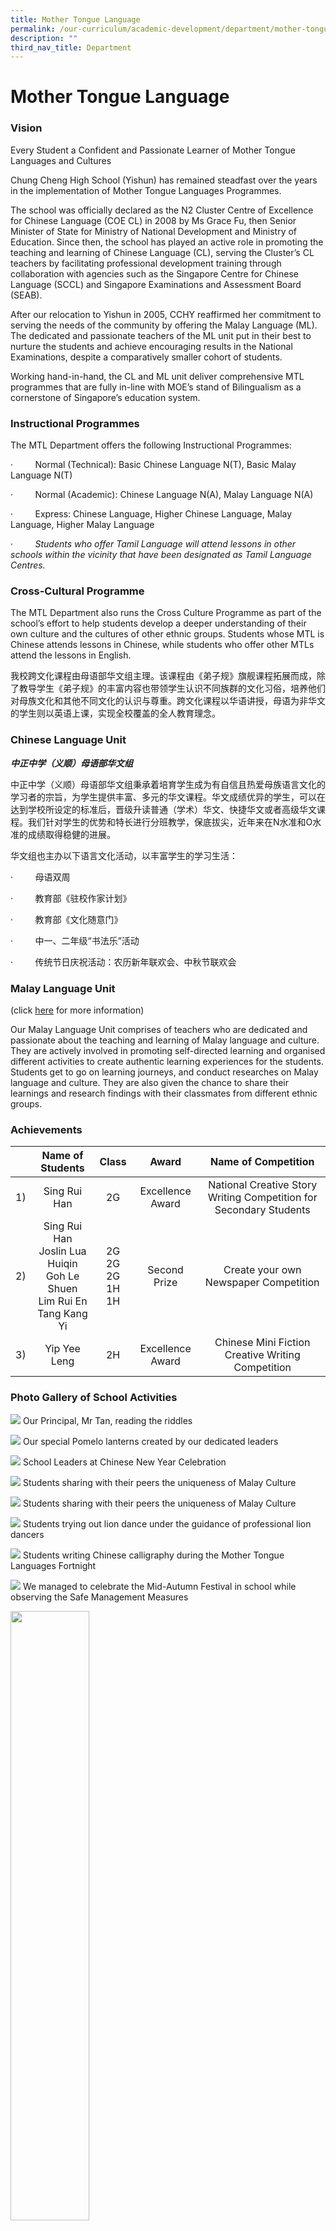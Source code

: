```yaml
---
title: Mother Tongue Language
permalink: /our-curriculum/academic-development/department/mother-tongue-language
description: ""
third_nav_title: Department
---
```

# **Mother Tongue Language**

### Vision

Every Student a Confident and Passionate Learner of Mother Tongue Languages and Cultures

Chung Cheng High School (Yishun) has remained steadfast over the years in the implementation of Mother Tongue Languages Programmes.  

The school was officially declared as the N2 Cluster Centre of Excellence for Chinese Language (COE CL) in 2008 by Ms Grace Fu, then Senior Minister of State for Ministry of National Development and Ministry of Education. Since then, the school has played an active role in promoting the teaching and learning of Chinese Language (CL), serving the Cluster’s CL teachers by facilitating professional development training through collaboration with agencies such as the Singapore Centre for Chinese Language (SCCL) and Singapore Examinations and Assessment Board (SEAB).

After our relocation to Yishun in 2005, CCHY reaffirmed her commitment to serving the needs of the community by offering the Malay Language (ML). The dedicated and passionate teachers of the ML unit put in their best to nurture the students and achieve encouraging results in the National Examinations, despite a comparatively smaller cohort of students.

Working hand-in-hand, the CL and ML unit deliver comprehensive MTL programmes that are fully in-line with MOE’s stand of Bilingualism as a cornerstone of Singapore’s education system.

### Instructional Programmes

The MTL Department offers the following Instructional Programmes:

·         Normal (Technical): Basic Chinese Language N(T), Basic Malay Language N(T)

·         Normal (Academic): Chinese Language N(A), Malay Language N(A)

·         Express: Chinese Language, Higher Chinese Language, Malay Language, Higher Malay Language

·         _Students who offer Tamil Language will attend lessons in other schools within the vicinity that have been designated as Tamil Language Centres._

### Cross-Cultural Programme

The MTL Department also runs the Cross Culture Programme as part of the school’s effort to help students develop a deeper understanding of their own culture and the cultures of other ethnic groups. Students whose MTL is Chinese attends lessons in Chinese, while students who offer other MTLs attend the lessons in English.

我校跨文化课程由母语部华文组主理。该课程由《弟子规》旗舰课程拓展而成，除了教导学生《弟子规》的丰富内容也带领学生认识不同族群的文化习俗，培养他们对母族文化和其他不同文化的认识与尊重。跨文化课程以华语讲授，母语为非华文的学生则以英语上课，实现全校覆盖的全人教育理念。

### Chinese Language Unit

**_中正中学（义顺）母语部华文组_**

中正中学（义顺）母语部华文组秉承着培育学生成为有自信且热爱母族语言文化的学习者的宗旨，为学生提供丰富、多元的华文课程。华文成绩优异的学生，可以在达到学校所设定的标准后，晋级升读普通（学术）华文、快捷华文或者高级华文课程。我们针对学生的优势和特长进行分班教学，保底拔尖，近年来在N水准和O水准的成绩取得稳健的进展。

华文组也主办以下语言文化活动，以丰富学生的学习生活：

·         母语双周

·         教育部《驻校作家计划》

·         教育部《文化随意门》

·         中一、二年级“书法乐”活动

·         传统节日庆祝活动：农历新年联欢会、中秋节联欢会

### Malay Language Unit
(click [here](/malay-language-unit) for more information)

Our Malay Language Unit comprises of teachers who are dedicated and passionate about the teaching and learning of Malay language and culture. They are actively involved in promoting self-directed learning and organised different activities to create authentic learning experiences for the students. Students get to go on learning journeys, and conduct researches on Malay language and culture. They are also given the chance to share their learnings and research findings with their classmates from different ethnic groups.


### Achievements

|  	| Name of Students 	| Class 	| Award 	| Name of Competition 	|
|:---:	|:---:	|:---:	|:---:	|:---:	|
| 1) 	| Sing Rui Han 	| 2G 	| Excellence Award 	| National Creative Story Writing Competition for Secondary Students 	|
| 2) 	| Sing Rui Han<br>Joslin Lua Huiqin<br>Goh Le Shuen<br>Lim Rui En<br>Tang Kang Yi 	| 2G<br>2G<br>2G<br>1H<br>1H 	| Second Prize 	| Create your own Newspaper Competition 	|
| 3) 	| Yip Yee Leng 	| 2H 	| Excellence Award 	| Chinese Mini Fiction Creative Writing Competition 	|

### Photo Gallery of School Activities

![](/images/a58667e7a_65557.jpeg)
Our Principal, Mr Tan, reading the riddles

![](/images/396574d19_65558.jpeg)
Our special Pomelo lanterns created by our dedicated leaders

![](/images/922f14db0_65559.jpg)
School Leaders at Chinese New Year Celebration

![](/images/69ebe7e40_65560.jpg)
Students sharing with their peers the uniqueness of Malay Culture

![](/images/fff198854_65556.jpg)
Students sharing with their peers the uniqueness of Malay Culture

![](/images/afa0b86b1_65561.jpeg)
Students trying out lion dance under the guidance of professional lion dancers

![](/images/e83f3762d_65562.jpeg)
Students writing Chinese calligraphy during the Mother Tongue Languages Fortnight

![](/images/295d5544e_65563.jpeg)
We managed to celebrate the Mid-Autumn Festival in school while observing the Safe Management Measures

<img src="/images/pavilion.png" 
     style="width:50%">
